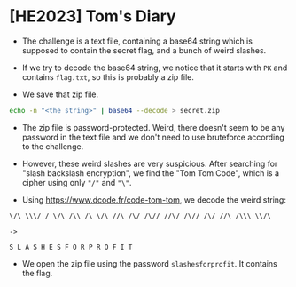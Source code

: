 # [HE2023] Tom's Diary

- The challenge is a text file, containing a base64 string which is supposed to contain the secret flag, and a bunch of weird slashes.

- If we try to decode the base64 string, we notice that it starts with `PK` and contains `flag.txt`, so this is probably a zip file.

- We save that zip file.

```sh
echo -n "<the string>" | base64 --decode > secret.zip
```

- The zip file is password-protected. Weird, there doesn't seem to be any password in the text file and we don't need to use bruteforce according to the challenge.

- However, these weird slashes are very suspicious. After searching for "slash backslash encryption", we find the "Tom Tom Code", which is a cipher using only `"/"` and `"\"`.

- Using https://www.dcode.fr/code-tom-tom, we decode the weird string:

```
\/\ \\\/ / \/\ /\\ /\ \/\ //\ /\/ /\// //\/ /\// /\/ //\ /\\\ \\/\

->

S L A S H E S F O R P R O F I T
```

- We open the zip file using the password `slashesforprofit`. It contains the flag.
